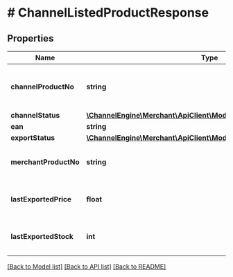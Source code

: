 # # ChannelListedProductResponse

## Properties

Name | Type | Description | Notes
------------ | ------------- | ------------- | -------------
**channelProductNo** | **string** | The unique product reference used by the Channel | [optional]
**channelStatus** | [**\ChannelEngine\Merchant\ApiClient\Model\ListedProductChannelStatus**](ListedProductChannelStatus.md) |  | [optional]
**ean** | **string** | EAN | [optional]
**exportStatus** | [**\ChannelEngine\Merchant\ApiClient\Model\ListedProductExportStatus**](ListedProductExportStatus.md) |  | [optional]
**merchantProductNo** | **string** | Your product number (SKU) | [optional]
**lastExportedPrice** | **float** | Your product last exported price | [optional]
**lastExportedStock** | **int** | Your product last exported stock | [optional]

[[Back to Model list]](../../README.md#models) [[Back to API list]](../../README.md#endpoints) [[Back to README]](../../README.md)
